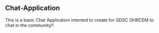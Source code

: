 ## Chat-Application

This is a basic Chat Application intented to create for GDSC GHRCEM to chat in the community!!
